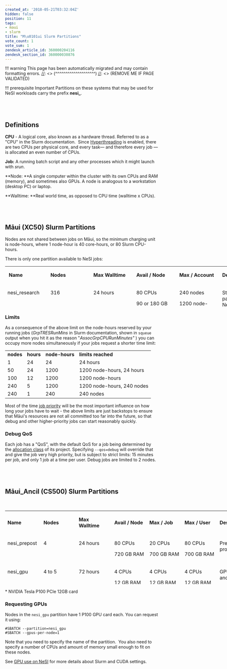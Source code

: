 ```yaml
---
created_at: '2018-05-21T03:32:04Z'
hidden: false
position: 11
tags:
- maui
- slurm
title: "M\u0101ui Slurm Partitions"
vote_count: 1
vote_sum: 1
zendesk_article_id: 360000204116
zendesk_section_id: 360000030876
---
```




[//]: <> (REMOVE ME IF PAGE VALIDATED)
[//]: <> (vvvvvvvvvvvvvvvvvvvv)
!!! warning
    This page has been automatically migrated and may contain formatting errors.
[//]: <> (^^^^^^^^^^^^^^^^^^^^)
[//]: <> (REMOVE ME IF PAGE VALIDATED)

!!! prerequisite Important
     Partitions on these systems that may be used for NeSI workloads carry
     the prefix **nesi\_**.

##  

## Definitions

**CPU** - A logical core, also known as a hardware thread. Referred to
as a "CPU" in the Slurm documentation.  Since
[Hyperthreading](https://support.nesi.org.nz/hc/en-gb/articles/360000568236/)
is enabled, there are two CPUs per physical core, and every task— and
therefore every job — is allocated an even number of CPUs.

**Job:** A running batch script and any other processes which it might
launch with *srun*.

**Node: **A single computer within the cluster with its own CPUs and RAM
(memory), and sometimes also GPUs. A node is analogous to a workstation
(desktop PC) or laptop.

**Walltime: **Real world time, as opposed to CPU time (walltime x CPUs).

##  

## Māui (XC50) Slurm Partitions

Nodes are not shared between jobs on Māui, so the minimum charging unit
is node-hours, where 1 node-hour is 40 core-hours, or 80 Slurm
CPU-hours.

There is only one partition available to NeSI jobs:

<table style="height: 135px; width: 850px;">
<colgroup>
<col style="width: 16%" />
<col style="width: 16%" />
<col style="width: 16%" />
<col style="width: 16%" />
<col style="width: 16%" />
<col style="width: 16%" />
</colgroup>
<tbody>
<tr class="odd" style="height: 46px;">
<td
style="width: 148.15px; height: 46px"><p><strong> Name </strong></p></td>
<td
style="width: 79.7833px; height: 46px"><p><strong>Nodes</strong></p></td>
<td style="width: 115.8px; height: 46px"><p><strong>Max
Walltime</strong></p></td>
<td style="width: 131.333px; height: 46px"><p><strong>Avail /
Node</strong></p></td>
<td style="width: 131.333px; height: 46px"><p><strong>Max /
Account</strong></p></td>
<td
style="width: 226.6px; height: 46px"><p><strong>Description</strong></p></td>
</tr>
<tr class="even" style="height: 89px;">
<td
style="width: 148.15px; vertical-align: top; height: 89px"><p>nesi_research</p></td>
<td
style="width: 79.7833px; vertical-align: top; height: 89px"><p>316</p></td>
<td style="width: 115.8px; vertical-align: top; height: 89px"><p>24
hours</p></td>
<td style="width: 131.333px; vertical-align: top; height: 89px"><p>80
CPUs</p>
<p>90 or 180 GB RAM</p></td>
<td style="width: 131.333px; vertical-align: top; height: 89px"><p>240
nodes</p>
<p>1200 node-hours running</p></td>
<td
style="width: 226.6px; vertical-align: top; height: 89px"><p>Standard
partition for all NeSI jobs.<br />
<br />
</p></td>
</tr>
</tbody>
</table>

### Limits

As a consequence of the above limit on the node-hours reserved by your
running jobs (*GrpTRESRunMins* in Slurm documentation, shown in `squeue`
output when you hit it as the reason "*AssocGrpCPURunMinutes"* ) you can
occupy more nodes simultaneously if your jobs request a shorter time
limit:

|           |           |                |                            |
|-----------|-----------|----------------|----------------------------|
| **nodes** | **hours** | **node-hours** | **limits reached**         |
| 1         | 24        | 24             | 24 hours                   |
| 50        | 24        | 1200           | 1200 node-hours, 24 hours  |
| 100       | 12        | 1200           | 1200 node-hours            |
| 240       | 5         | 1200           | 1200 node-hours, 240 nodes |
| 240       | 1         | 240            | 240 nodes                  |

Most of the time [job
priority](https://support.nesi.org.nz/hc/en-gb/articles/360000201636) will
be the most important influence on how long your jobs have to wait - the
above limits are just backstops to ensure that Māui's resources are not
all committed too far into the future, so that debug and other
higher-priority jobs can start reasonably quickly.

### Debug QoS

Each job has a "QoS", with the default QoS for a job being determined by
the [allocation
class](https://support.nesi.org.nz/hc/en-gb/articles/360000202535-Overview)
of its project. Specifying `--qos=debug` will override that and give the
job very high priority, but is subject to strict limits: 15 minutes per
job, and only 1 job at a time per user. Debug jobs are limited to 2
nodes.

##  

## Māui\_Ancil (CS500) Slurm Partitions

 

<table style="height: 242px; width: 850px;">
<colgroup>
<col style="width: 14%" />
<col style="width: 14%" />
<col style="width: 14%" />
<col style="width: 14%" />
<col style="width: 14%" />
<col style="width: 14%" />
<col style="width: 14%" />
</colgroup>
<tbody>
<tr class="odd" style="height: 46px;">
<td
style="height: 49px; width: 104.55px"><p><strong>Name</strong></p></td>
<td
style="height: 49px; width: 64.35px"><p><strong>Nodes</strong></p></td>
<td style="height: 49px; width: 110.567px"><p><strong>Max
Walltime</strong></p></td>
<td style="height: 49px; width: 110.567px"><p><strong>Avail /
Node</strong></p></td>
<td style="height: 49px; width: 111.583px"><p><strong>Max /
Job</strong></p></td>
<td style="height: 49px; width: 110.583px"><p><strong>Max /
User</strong></p></td>
<td
style="height: 49px; width: 159.8px"><p><strong>Description</strong></p></td>
</tr>
<tr class="even" style="height: 91px;">
<td
style="height: 36px; width: 104.55px; vertical-align: top"><p>nesi_prepost</p></td>
<td
style="height: 36px; width: 64.35px; vertical-align: top"><p>4</p></td>
<td style="height: 36px; width: 110.567px; vertical-align: top"><p>24
hours</p></td>
<td style="height: 36px; width: 110.567px; vertical-align: top"><p>80
CPUs</p>
<p>720 GB RAM</p></td>
<td style="height: 36px; width: 111.583px; vertical-align: top"><p>20
CPUs</p>
<p>700 GB RAM</p></td>
<td style="height: 36px; width: 110.583px; vertical-align: top"><p>80
CPUs</p>
<p>700 GB RAM</p></td>
<td style="height: 36px; width: 159.8px; vertical-align: top"><p>Pre and
post processing tasks.</p></td>
</tr>
<tr class="odd" style="height: 103.2337646484375px;">
<td
style="height: 87px; width: 104.55px; vertical-align: top"><p>nesi_gpu</p></td>
<td style="height: 87px; width: 64.35px; vertical-align: top"><p>4 to
5</p></td>
<td style="height: 87px; width: 110.567px; vertical-align: top"><p>72
hours</p></td>
<td style="height: 87px; width: 110.567px; vertical-align: top"><p>4
CPUs</p>
<p>12 GB RAM</p>
<p>1 P100 GPU*</p></td>
<td style="height: 87px; width: 111.583px; vertical-align: top"><p>4
CPUs</p>
<p>12 GB RAM</p>
<p>1 P100 GPU</p></td>
<td style="height: 87px; width: 110.583px; vertical-align: top"><p>4
CPUs</p>
<p>12 GB RAM</p>
<p>1 P100 GPU</p></td>
<td style="height: 87px; width: 159.8px; vertical-align: top"><p>GPU
jobs and visualisation. </p></td>
</tr>
<tr class="even" style="height: 70px;">
<td
style="height: 70px; width: 104.55px; vertical-align: top"><p>nesi_igpu</p></td>
<td style="height: 70px; width: 64.35px; vertical-align: top"><p>0 to
1</p></td>
<td style="height: 70px; width: 110.567px; vertical-align: top"><p>2
hours</p></td>
<td style="height: 70px; width: 110.567px; vertical-align: top"><p>4
CPUs</p>
<p>12 GB RAM</p>
<p>1 P100 GPU*</p></td>
<td style="height: 70px; width: 111.583px; vertical-align: top"><p>4
CPUs</p>
<p>12 GB RAM</p>
<p>1 P100 GPU</p></td>
<td style="height: 70px; width: 110.583px; vertical-align: top"><p>4
CPUs</p>
<p>12 GB RAM</p>
<p>1 P100 GPU</p></td>
<td
style="height: 70px; width: 159.8px; vertical-align: top"><p>Interactive
GPU access 7am - 8pm.</p></td>
</tr>
</tbody>
</table>

\* NVIDIA Tesla P100 PCIe 12GB card

### Requesting GPUs

Nodes in the `nesi_gpu` partition have 1 P100 GPU card each. You can
request it using:

``` sl
#SBATCH --partition=nesi_gpu
#SBATCH --gpus-per-node=1
```

Note that you need to specify the name of the partition.  You also need
to specify a number of CPUs and amount of memory small enough to fit on
these nodes.

See [GPU use on
NeSI](https://support.nesi.org.nz/hc/en-gb/articles/360001471955) for
more details about Slurm and CUDA settings.

 
